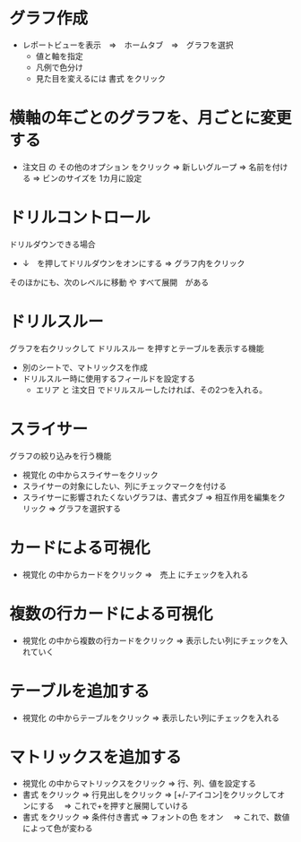 # グラフ作成
* レポートビューを表示　⇒　ホームタブ　⇒　グラフを選択
    * 値と軸を指定
    * 凡例で色分け
    * 見た目を変えるには 書式 をクリック

# 横軸の年ごとのグラフを、月ごとに変更する
* 注文日 の その他のオプション をクリック ⇒ 新しいグループ ⇒ 名前を付ける ⇒ ビンのサイズを 1カ月に設定

# ドリルコントロール
ドリルダウンできる場合
* ↓　を押してドリルダウンをオンにする ⇒ グラフ内をクリック

そのほかにも、次のレベルに移動 や すべて展開　がある

# ドリルスルー
グラフを右クリックして ドリルスルー を押すとテーブルを表示する機能

* 別のシートで、マトリックスを作成
* ドリルスルー時に使用するフィールドを設定する
    * エリア と 注文日 でドリルスルーしたければ、その2つを入れる。

# スライサー
グラフの絞り込みを行う機能

* 視覚化 の中からスライサーをクリック
* スライサーの対象にしたい、列にチェックマークを付ける
* スライサーに影響されたくないグラフは、書式タブ ⇒ 相互作用を編集をクリック ⇒ グラフを選択する

# カードによる可視化
* 視覚化 の中からカードをクリック ⇒　売上 にチェックを入れる

# 複数の行カードによる可視化
* 視覚化 の中から複数の行カードをクリック ⇒ 表示したい列にチェックを入れていく

# テーブルを追加する
* 視覚化 の中からテーブルをクリック ⇒ 表示したい列にチェックを入れる

# マトリックスを追加する
* 視覚化 の中からマトリックスをクリック ⇒ 行、列、値を設定する
* 書式 をクリック ⇒ 行見出しをクリック ⇒ [+/-アイコン]をクリックしてオンにする
　⇒ これで+を押すと展開していける
* 書式 をクリック ⇒ 条件付き書式 ⇒ フォントの色 をオン 
　⇒ これで、数値によって色が変わる